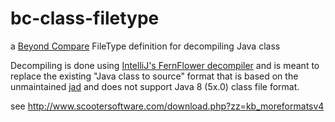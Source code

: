# bc-class-filetype
a [Beyond Compare](http://www.scootersoftware.com) FileType definition for decompiling Java class

Decompiling is done using [IntelliJ's FernFlower decompiler](https://github.com/JetBrains/intellij-community/blob/306d705e1829bd3c74afc2489bfb7ed59d686b84/plugins/java-decompiler/engine/readme.txt) and is  meant to replace the existing "Java class to source" format that is based on the unmaintained [jad](https://en.wikipedia.org/wiki/JAD_(software)) and does not support Java 8 (5x.0) class file format.

see http://www.scootersoftware.com/download.php?zz=kb_moreformatsv4
